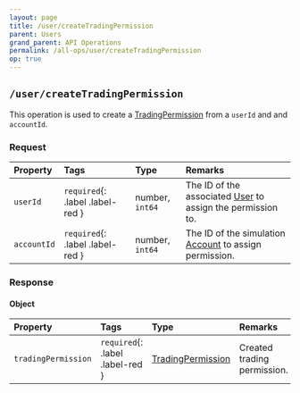 ```yaml
---
layout: page
title: /user/createTradingPermission
parent: Users
grand_parent: API Operations
permalink: /all-ops/user/createTradingPermission
op: true
---
```


<script>
    window.addEventListener('load', () => {
        const TDV = Symbol.for('tdv-docs');
        const SiteStorage = window[TDV].SiteStorage;

        window[TDV].defineTryit({
            name: 'CreateTradingPermission',
            endpoint: '/user/createTradingPermission',
            method: 'POST',
            params: {
                'userId': 0,
                'accountId': 0
            }
        });

        window[TDV].buildCallouts(
            window[TDV].buildCallouts.defaultAuthWarning,
            window[TDV].buildCallouts.defaultVendorWarning,
        );
    });

</script>

<div id="vendor-warning"></div>

## `/user/createTradingPermission`
This operation is used to create a [TradingPermission]({{site.baseurl}}/entity-system/index/TradingPermission) from a `userId` and and `accountId`.

### Request

| Property | Tags | Type | Remarks
|:---------|:-----|:-----|:-------
| `userId` | `required`{: .label .label-red } | number, `int64` | The ID of the associated [User]({{site.baseurl}}/entity-system/index/User) to assign the permission to.
| `accountId` | `required`{: .label .label-red } | number, `int64` | The ID of the simulation [Account]({{site.baseurl}}/entity-system/index/Account) to assign permission.


### Response

#### Object

| Property | Tags | Type | Remarks
|:---------|:-----|:-----|:-------
| `tradingPermission` | `required`{: .label .label-red } | [TradingPermission]({{site.baseurl}}/entity-system/index/TradingPermission) | Created trading permission.
